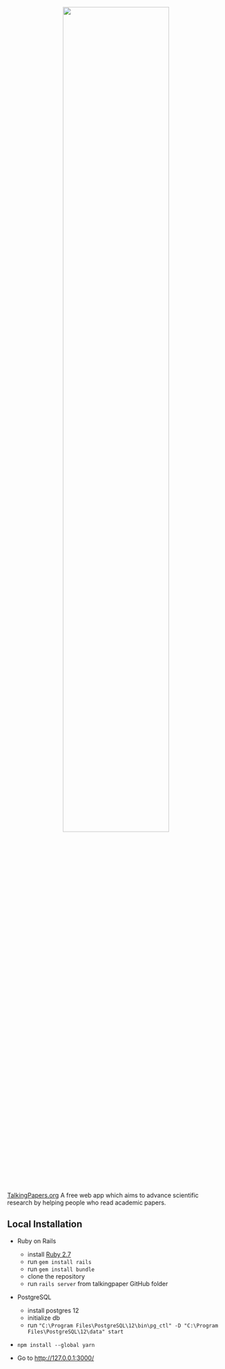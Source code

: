 <p align="center">
    <img src="https://github.com/MatthieuHernandez/TalkingPapers/blob/master/app/assets/images/talkingpapersv6.png" width="70%" style="text-align:center">
</p>

[TalkingPapers.org](https://www.talkingpapers.org) A free web app which aims to advance scientific research by helping people who read academic papers.

## Local Installation

- Ruby on Rails
  - install [Ruby 2.7](https://www.ruby-lang.org/)
  - run `gem install rails`
  - run `gem install bundle`
  - clone the repository
  - run `rails server` from talkingpaper GitHub folder
- PostgreSQL
  - install postgres 12
  - initialize db
  - run `"C:\Program Files\PostgreSQL\12\bin\pg_ctl" -D "C:\Program Files\PostgreSQL\12\data" start`
- `npm install --global yarn`

- Go to http://127.0.0.1:3000/
